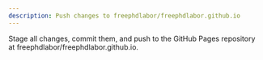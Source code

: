 ```yaml
---
description: Push changes to freephdlabor/freephdlabor.github.io
---
```


Stage all changes, commit them, and push to the GitHub Pages repository at freephdlabor/freephdlabor.github.io.
